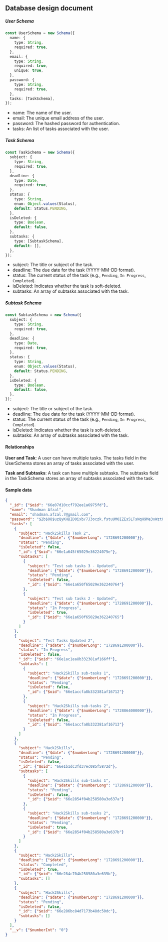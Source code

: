 ## Database design document

##### User Schema

```typescript
const UserSchema = new Schema({
  name: {
    type: String,
    required: true,
  },
  email: {
    type: String,
    required: true,
    unique: true,
  },
  password: {
    type: String,
    required: true,
  },
  tasks: [TaskSchema],
});
```

- name: The name of the user.
- email: The unique email address of the user.
- password: The hashed password for authentication.
- tasks: An list of tasks associated with the user.

##### Task Schema

```typescript
const TaskSchema = new Schema({
  subject: {
    type: String,
    required: true,
  },
  deadline: {
    type: Date,
    required: true,
  },
  status: {
    type: String,
    enum: Object.values(Status),
    default: Status.PENDING,
  },
  isDeleted: {
    type: Boolean,
    default: false,
  },
  subtasks: {
    type: [SubtaskSchema],
    default: [],
  },
});
```

- subject: The title or subject of the task.
- deadline: The due date for the task (YYYY-MM-DD format).
- status: The current status of the task (e.g., `Pending`, `In Progress`, `Completed`).
- isDeleted: Indicates whether the task is soft-deleted.
- subtasks: An array of subtasks associated with the task.

##### Subtask Schema

```typescript
const SubtaskSchema = new Schema({
  subject: {
    type: String,
    required: true,
  },
  deadline: {
    type: Date,
    required: true,
  },
  status: {
    type: String,
    enum: Object.values(Status),
    default: Status.PENDING,
  },
  isDeleted: {
    type: Boolean,
    default: false,
  },
});
```

- subject: The title or subject of the task.
- deadline: The due date for the task (YYYY-MM-DD format).
- status: The current status of the task (e.g., `Pending`, `In Progress`, `Completed`).
- isDeleted: Indicates whether the task is soft-deleted.
- subtasks: An array of subtasks associated with the task.

#### Relationships

**User and Task**: A user can have multiple tasks. The tasks field in the UserSchema stores an array of tasks associated with the user.

**Task and Subtasks**: A task can have multiple subtasks. The subtasks field in the TaskSchema stores an array of subtasks associated with the task.

#### Sample data

```json
{
  "_id": {"$oid": "66e07d10ccf792ee1a6975fd"},
  "name": "Shadman Afzal",
  "email": "shadman.afzal.7@gmail.com",
  "password": "$2b$08$uzQyKHBID0ixb/7J3oczk.fstuUM0IZEs5LTsNqH9Me3xWztUmNoK",
  "tasks": [
    {
      "subject": "Hack2Skills Task 2",
      "deadline": {"$date": {"$numberLong": "1728691200000"}},
      "status": "Pending",
      "isDeleted": false,
      "_id": {"$oid": "66e1a645f65029e36224075e"},
      "subtasks": [
        {
          "subject": "Test sub tasks 3 - Updated",
          "deadline": {"$date": {"$numberLong": "1728691200000"}},
          "status": "Pending",
          "isDeleted": false,
          "_id": {"$oid": "66e1a650f65029e362240764"}
        },
        {
          "subject": "Test sub tasks 2 - Updated",
          "deadline": {"$date": {"$numberLong": "1728691200000"}},
          "status": "In Progress",
          "isDeleted": true,
          "_id": {"$oid": "66e1a650f65029e362240765"}
        }
      ]
    },
    {
      "subject": "Test Tasks Updated 2",
      "deadline": {"$date": {"$numberLong": "1728691200000"}},
      "status": "In Progress",
      "isDeleted": false,
      "_id": {"$oid": "66e1ac1ea8b332381af166ff"},
      "subtasks": [
        {
          "subject": "Hack2Skills sub-tasks 1",
          "deadline": {"$date": {"$numberLong": "1728691200000"}},
          "status": "Pending",
          "isDeleted": false,
          "_id": {"$oid": "66e1accfa8b332381af16712"}
        },
        {
          "subject": "Hack2Skills sub-tasks 2",
          "deadline": {"$date": {"$numberLong": "1728864000000"}},
          "status": "In Progress",
          "isDeleted": false,
          "_id": {"$oid": "66e1accfa8b332381af16713"}
        }
      ]
    },
    {
      "subject": "Hack2Skills",
      "deadline": {"$date": {"$numberLong": "1728691200000"}},
      "status": "Pending",
      "isDeleted": false,
      "_id": {"$oid": "66e1b1dc3fd37ec085f5872d"},
      "subtasks": [
        {
          "subject": "Hack2Skills sub-tasks 1",
          "deadline": {"$date": {"$numberLong": "1728691200000"}},
          "status": "Pending",
          "isDeleted": false,
          "_id": {"$oid": "66e2854f04b258580a3e637a"}
        },
        {
          "subject": "Hack2Skills sub-tasks 2",
          "deadline": {"$date": {"$numberLong": "1728691200000"}},
          "status": "Pending",
          "isDeleted": true,
          "_id": {"$oid": "66e2854f04b258580a3e637b"}
        }
      ]
    },
    {
      "subject": "Hack2Skills",
      "deadline": {"$date": {"$numberLong": "1728691200000"}},
      "status": "Completed",
      "isDeleted": true,
      "_id": {"$oid": "66e284c704b258580a3e635b"},
      "subtasks": []
    },
    {
      "subject": "Hack2Skills",
      "deadline": {"$date": {"$numberLong": "1728691200000"}},
      "status": "Pending",
      "isDeleted": false,
      "_id": {"$oid": "66e286bc84d7173b48dc50dc"},
      "subtasks": []
    }
  ],
  "__v": {"$numberInt": "0"}
}
```
